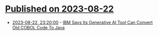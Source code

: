 # [Published on 2023-08-22](index.md)

* [2023-08-22, 23:20:00](https://developers.slashdot.org/story/23/08/22/2037200/ibm-says-its-generative-ai-tool-can-convert-old-cobol-code-to-java?utm_source=rss1.0mainlinkanon&utm_medium=feed) - [IBM Says Its Generative AI Tool Can Convert Old COBOL Code To Java](https://developers.slashdot.org/story/23/08/22/2037200/ibm-says-its-generative-ai-tool-can-convert-old-cobol-code-to-java?utm_source=rss1.0mainlinkanon&utm_medium=feed)
